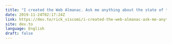 ```yaml
---
title: "I created the Web Almanac. Ask me anything about the state of the web!"
date: 2019-11-24T02:17:24Z
link: https://dev.to/rick_viscomi/i-created-the-web-almanac-ask-me-anything-about-the-state-of-the-web-3i3c?utm_medium=RSS&utm_source=news.12bit.vn
site: dev.to
language: English
draft: false
---
```


